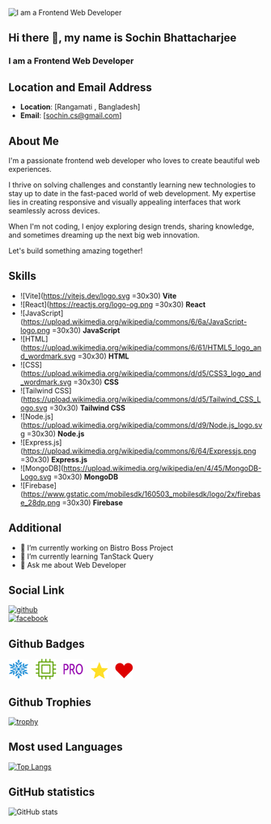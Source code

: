 ![I am a Frontend Web Developer](https://i.ibb.co.com/jG4jkpg/2109958.jpg)
## Hi there 👋, my name is Sochin Bhattacharjee
### I am a Frontend Web Developer
## Location and Email Address

- **Location**: [Rangamati , Bangladesh]
- **Email**: [sochin.cs@gmail.com]
  
## About Me
I'm a passionate frontend web developer who loves to create beautiful web experiences.

I thrive on solving challenges and constantly learning new technologies to stay up to date in the fast-paced world of web development. My expertise lies in creating responsive and visually appealing interfaces that work seamlessly across devices.

When I'm not coding, I enjoy exploring design trends, sharing knowledge, and sometimes dreaming up the next big web innovation.

Let's build something amazing together!

## Skills

- ![Vite](https://vitejs.dev/logo.svg =30x30) **Vite**  
- ![React](https://reactjs.org/logo-og.png =30x30) **React**  
- ![JavaScript](https://upload.wikimedia.org/wikipedia/commons/6/6a/JavaScript-logo.png =30x30) **JavaScript**  
- ![HTML](https://upload.wikimedia.org/wikipedia/commons/6/61/HTML5_logo_and_wordmark.svg =30x30) **HTML**  
- ![CSS](https://upload.wikimedia.org/wikipedia/commons/d/d5/CSS3_logo_and_wordmark.svg =30x30) **CSS**  
- ![Tailwind CSS](https://upload.wikimedia.org/wikipedia/commons/d/d5/Tailwind_CSS_Logo.svg =30x30) **Tailwind CSS**  
- ![Node.js](https://upload.wikimedia.org/wikipedia/commons/d/d9/Node.js_logo.svg =30x30) **Node.js**  
- ![Express.js](https://upload.wikimedia.org/wikipedia/commons/6/64/Expressjs.png =30x30) **Express.js**  
- ![MongoDB](https://upload.wikimedia.org/wikipedia/en/4/45/MongoDB-Logo.svg =30x30) **MongoDB**  
- ![Firebase](https://www.gstatic.com/mobilesdk/160503_mobilesdk/logo/2x/firebase_28dp.png =30x30) **Firebase**



## Additional
- 🔭 I’m currently working on Bistro Boss Project 
- 🌱 I’m currently learning TanStack Query 
- 💬 Ask me about Web Developer 

## Social Link

[<img src='https://github.githubassets.com/assets/GitHub-Mark-ea2971cee799.png' alt='github' height='40'>](https://github.com/sochin-bhattacharjee)  
[<img src='https://encrypted-tbn0.gstatic.com/images?q=tbn:ANd9GcQiXN9xSEe8unzPBEQOeAKXd9Q55efGHGB9BA&s' alt='facebook' height='40'>](https://www.facebook.com/sochin.bhattacharjee.2024) 

## Github Badges
<a href='https://archiveprogram.github.com/'><img src='https://raw.githubusercontent.com/acervenky/animated-github-badges/master/assets/acbadge.gif' width='40' height='40'></a> <a href='https://docs.github.com/en/developers'><img src='https://raw.githubusercontent.com/acervenky/animated-github-badges/master/assets/devbadge.gif' width='40' height='40'></a> <a href='https://github.com/pricing'><img src='https://raw.githubusercontent.com/acervenky/animated-github-badges/master/assets/pro.gif' width='40' height='40'></a> <a href='https://stars.github.com/'><img src='https://raw.githubusercontent.com/acervenky/animated-github-badges/master/assets/starbadge.gif' width='35' height='35'></a> <a href='https://docs.github.com/en/github/supporting-the-open-source-community-with-github-sponsors'><img src='https://raw.githubusercontent.com/acervenky/animated-github-badges/master/assets/sponsorbadge.gif' width='35' height='35'></a> 

## Github Trophies
[![trophy](https://github-profile-trophy.vercel.app/?username=sochin-bhattacharjee)](https://github.com/ryo-ma/github-profile-trophy)

## Most used Languages
[![Top Langs](https://github-readme-stats.vercel.app/api/top-langs/?username=sochin-bhattacharjee)](https://github.com/anuraghazra/github-readme-stats)

## GitHub statistics
![GitHub stats](https://github-readme-stats.vercel.app/api?username=sochin-bhattacharjee&show_icons=true&count_private=true)  

